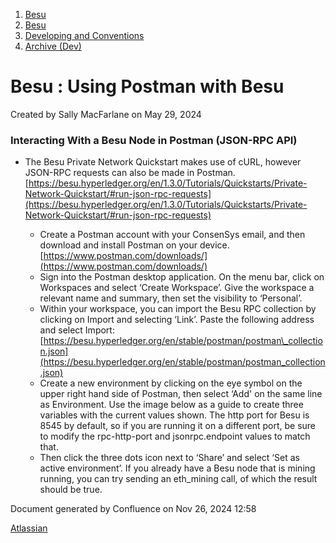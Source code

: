 1. [Besu](index.html)
2. [Besu](Besu_22151173.html)
3. [Developing and Conventions](Developing-and-Conventions_22153909.html)
4. [Archive (Dev)](22154818.html)

# Besu : Using Postman with Besu

Created by Sally MacFarlane on May 29, 2024

### Interacting With a Besu Node in Postman (JSON-RPC API)

- The Besu Private Network Quickstart makes use of cURL, however JSON-RPC requests can also be made in Postman. [https://besu.hyperledger.org/en/1.3.0/Tutorials/Quickstarts/Private-Network-Quickstart/#run-json-rpc-requests](https://besu.hyperledger.org/en/1.3.0/Tutorials/Quickstarts/Private-Network-Quickstart/#run-json-rpc-requests)
  
  - Create a Postman account with your ConsenSys email, and then download and install Postman on your device. [https://www.postman.com/downloads/](https://www.postman.com/downloads/)
  - Sign into the Postman desktop application. On the menu bar, click on Workspaces and select ‘Create Workspace’. Give the workspace a relevant name and summary, then set the visibility to ‘Personal’.
  - Within your workspace, you can import the Besu RPC collection by clicking on Import and selecting ‘Link’. Paste the following address and select Import: [https://besu.hyperledger.org/en/stable/postman/postman\_collection.json](https://besu.hyperledger.org/en/stable/postman/postman_collection.json)
  - Create a new environment by clicking on the eye symbol on the upper right hand side of Postman, then select ‘Add' on the same line as Environment. Use the image below as a guide to create three variables with the current values shown. The http port for Besu is 8545 by default, so if you are running it on a different port, be sure to modify the rpc-http-port and jsonrpc.endpoint values to match that.
  - Then click the three dots icon next to ‘Share’ and select ‘Set as active environment’. If you already have a Besu node that is mining running, you can try sending an eth\_mining call, of which the result should be true.

Document generated by Confluence on Nov 26, 2024 12:58

[Atlassian](http://www.atlassian.com/)
